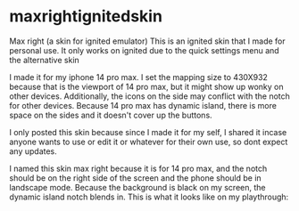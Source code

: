 # maxrightignitedskin
Max right (a skin for ignited emulator)
This is an ignited skin that I made for personal use. It only works on ignited due to the quick settings menu and the alternative skin

I made it for my iphone 14 pro max. I set the mapping size to 430X932 because that is the viewport of 14 pro max, but it might show up wonky on other devices. Additionally, the icons on the side may conflict with the notch for other devices. Because 14 pro max has dynamic island, there is more space on the sides and it doesn't cover up the buttons.

I only posted this skin because since I made it for my self, I shared it incase anyone wants to use or edit it or whatever for their own use, so dont expect any updates.

I named this skin max right because it is for 14 pro max, and the notch should be on the right side of the screen and the phone should be in landscape mode. Because the background is black on my screen, the dynamic island notch blends in. This is what it looks like on my playthrough:
